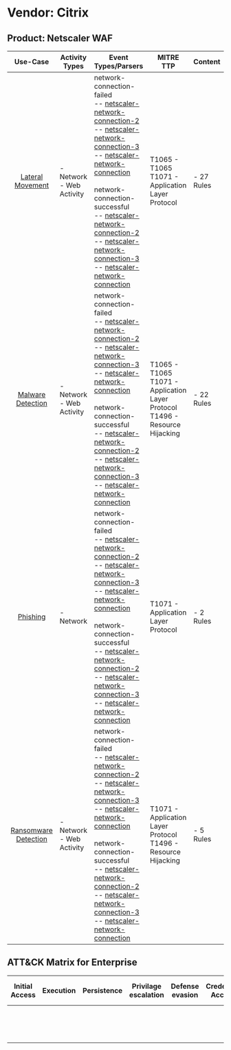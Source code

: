 Vendor: Citrix
==============
Product: Netscaler WAF
----------------------
|                              Use-Case                               | Activity Types              | Event Types/Parsers                                                                                                                                                                                                                                                                                                                                                                                                                                                                                                                                                                                                                                                                  | MITRE TTP                                                                             | Content         |
|:-------------------------------------------------------------------:| --------------------------- | ------------------------------------------------------------------------------------------------------------------------------------------------------------------------------------------------------------------------------------------------------------------------------------------------------------------------------------------------------------------------------------------------------------------------------------------------------------------------------------------------------------------------------------------------------------------------------------------------------------------------------------------------------------------------------------ | ------------------------------------------------------------------------------------- | --------------- |
|     [Lateral Movement](../UseCases/usecase_lateral_movement.md)     | - Network<br>- Web Activity |  network-connection-failed<br> -- [netscaler-network-connection-2](../Parsers/parserContent_netscaler-network-connection-2.md)<br> -- [netscaler-network-connection-3](../Parsers/parserContent_netscaler-network-connection-3.md)<br> -- [netscaler-network-connection](../Parsers/parserContent_netscaler-network-connection.md)<br><br> network-connection-successful<br> -- [netscaler-network-connection-2](../Parsers/parserContent_netscaler-network-connection-2.md)<br> -- [netscaler-network-connection-3](../Parsers/parserContent_netscaler-network-connection-3.md)<br> -- [netscaler-network-connection](../Parsers/parserContent_netscaler-network-connection.md)<br> | T1065 - T1065<br>T1071 - Application Layer Protocol<br>                               |  - 27 Rules<br> |
|    [Malware Detection](../UseCases/usecase_malware_detection.md)    | - Network<br>- Web Activity |  network-connection-failed<br> -- [netscaler-network-connection-2](../Parsers/parserContent_netscaler-network-connection-2.md)<br> -- [netscaler-network-connection-3](../Parsers/parserContent_netscaler-network-connection-3.md)<br> -- [netscaler-network-connection](../Parsers/parserContent_netscaler-network-connection.md)<br><br> network-connection-successful<br> -- [netscaler-network-connection-2](../Parsers/parserContent_netscaler-network-connection-2.md)<br> -- [netscaler-network-connection-3](../Parsers/parserContent_netscaler-network-connection-3.md)<br> -- [netscaler-network-connection](../Parsers/parserContent_netscaler-network-connection.md)<br> | T1065 - T1065<br>T1071 - Application Layer Protocol<br>T1496 - Resource Hijacking<br> |  - 22 Rules<br> |
|             [Phishing](../UseCases/usecase_phishing.md)             | - Network                   |  network-connection-failed<br> -- [netscaler-network-connection-2](../Parsers/parserContent_netscaler-network-connection-2.md)<br> -- [netscaler-network-connection-3](../Parsers/parserContent_netscaler-network-connection-3.md)<br> -- [netscaler-network-connection](../Parsers/parserContent_netscaler-network-connection.md)<br><br> network-connection-successful<br> -- [netscaler-network-connection-2](../Parsers/parserContent_netscaler-network-connection-2.md)<br> -- [netscaler-network-connection-3](../Parsers/parserContent_netscaler-network-connection-3.md)<br> -- [netscaler-network-connection](../Parsers/parserContent_netscaler-network-connection.md)<br> | T1071 - Application Layer Protocol<br>                                                |  - 2 Rules<br>  |
| [Ransomware Detection](../UseCases/usecase_ransomware_detection.md) | - Network<br>- Web Activity |  network-connection-failed<br> -- [netscaler-network-connection-2](../Parsers/parserContent_netscaler-network-connection-2.md)<br> -- [netscaler-network-connection-3](../Parsers/parserContent_netscaler-network-connection-3.md)<br> -- [netscaler-network-connection](../Parsers/parserContent_netscaler-network-connection.md)<br><br> network-connection-successful<br> -- [netscaler-network-connection-2](../Parsers/parserContent_netscaler-network-connection-2.md)<br> -- [netscaler-network-connection-3](../Parsers/parserContent_netscaler-network-connection-3.md)<br> -- [netscaler-network-connection](../Parsers/parserContent_netscaler-network-connection.md)<br> | T1071 - Application Layer Protocol<br>T1496 - Resource Hijacking<br>                  |  - 5 Rules<br>  |

ATT&CK Matrix for Enterprise
----------------------------
| Initial Access | Execution | Persistence | Privilage escalation | Defense evasion | Credential Access | Discovery | Lateral Movement | Collection | Command and Control                                                             | Exfiltration | Impact                                                                  |
| -------------- | --------- | ----------- | -------------------- | --------------- | ----------------- | --------- | ---------------- | ---------- | ------------------------------------------------------------------------------- | ------------ | ----------------------------------------------------------------------- |
|                |           |             |                      |                 |                   |           |                  |            | [Application Layer Protocol](https://attack.mitre.org/techniques/T1071)<br><br> |              | [Resource Hijacking](https://attack.mitre.org/techniques/T1496)<br><br> |